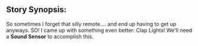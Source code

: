 ## Story Synopsis:

So sometimes I forget that silly remote.... and end up having to get up anyways. SO! I came up with something even better: Clap Lights! We'll need a **Sound Sensor** to accomplish this. 

